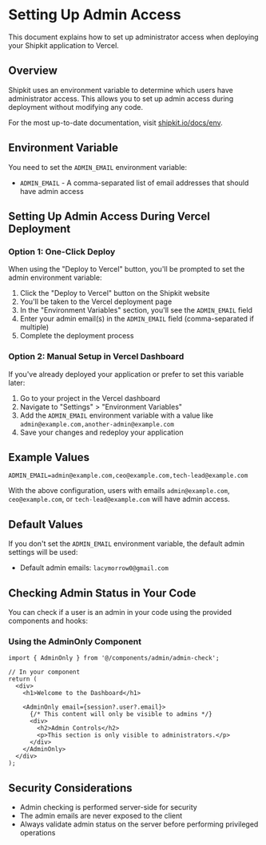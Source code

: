 # Setting Up Admin Access

This document explains how to set up administrator access when deploying your Shipkit application to Vercel.

## Overview

Shipkit uses an environment variable to determine which users have administrator access. This allows you to set up admin access during deployment without modifying any code.

For the most up-to-date documentation, visit [shipkit.io/docs/env](https://shipkit.io/docs/env).

## Environment Variable

You need to set the `ADMIN_EMAIL` environment variable:

- `ADMIN_EMAIL` - A comma-separated list of email addresses that should have admin access

## Setting Up Admin Access During Vercel Deployment

### Option 1: One-Click Deploy

When using the "Deploy to Vercel" button, you'll be prompted to set the admin environment variable:

1. Click the "Deploy to Vercel" button on the Shipkit website
2. You'll be taken to the Vercel deployment page
3. In the "Environment Variables" section, you'll see the `ADMIN_EMAIL` field
4. Enter your admin email(s) in the `ADMIN_EMAIL` field (comma-separated if multiple)
5. Complete the deployment process

### Option 2: Manual Setup in Vercel Dashboard

If you've already deployed your application or prefer to set this variable later:

1. Go to your project in the Vercel dashboard
2. Navigate to "Settings" > "Environment Variables"
3. Add the `ADMIN_EMAIL` environment variable with a value like `admin@example.com,another-admin@example.com`
4. Save your changes and redeploy your application

## Example Values

```
ADMIN_EMAIL=admin@example.com,ceo@example.com,tech-lead@example.com
```

With the above configuration, users with emails `admin@example.com`, `ceo@example.com`, or `tech-lead@example.com` will have admin access.

## Default Values

If you don't set the `ADMIN_EMAIL` environment variable, the default admin settings will be used:

- Default admin emails: `lacymorrow0@gmail.com`

## Checking Admin Status in Your Code

You can check if a user is an admin in your code using the provided components and hooks:

### Using the AdminOnly Component

```tsx
import { AdminOnly } from '@/components/admin/admin-check';

// In your component
return (
  <div>
    <h1>Welcome to the Dashboard</h1>
    
    <AdminOnly email={session?.user?.email}>
      {/* This content will only be visible to admins */}
      <div>
        <h2>Admin Controls</h2>
        <p>This section is only visible to administrators.</p>
      </div>
    </AdminOnly>
  </div>
);
```

## Security Considerations

- Admin checking is performed server-side for security
- The admin emails are never exposed to the client
- Always validate admin status on the server before performing privileged operations
